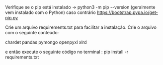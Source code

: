 Verifique se o pip está instalado -> python3 -m pip --version (geralmente vem instalado com o Python)
caso contrário https://bootstrap.pypa.io/get-pip.py

Crie um arquivo requirements.txt para facilitar a instalação. Crie o arquivo com o seguinte conteúdo:


chardet
pandas
pymongo
openpyxl
xlrd

e então execute o seguinte código no terminal : pip install -r requirements.txt
